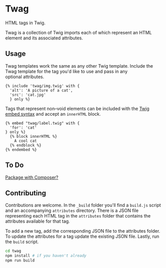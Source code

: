 # Twag

HTML tags in Twig.

Twag is a collection of Twig imports each of which represent an HTML element and its associated&nbsp;attributes.

## Usage
Twag templates work the same as any other Twig template. Include the Twag template for the tag you'd like to use and pass in any optional&nbsp;attributes.
```twig
{% include 'twag/img.twig' with {
  'alt': 'A picture of a cat',
  'src': 'cat.jpg'
  } only %}
```

Tags that represent non&ndash;void elements can be included with the [Twig embed syntax](http://twig.sensiolabs.org/doc/tags/embed.html) and accept an `innerHTML`&nbsp;block.

```twig
{% embed "twag/label.twig" with {
  'for': 'cat'
} only %}
  {% block innerHTML %}
    A cool cat
  {% endblock %}
{% endembed %}
```

## To Do
[Package with Composer?](https://github.com/jpdevries/Twag/issues/1)

## Contributing
Contributions are welcome. In the `_build` folder you'll find a `build.js` script and an accompanying `attributes` directory. There is a JSON file representing each HTML tag in the `attributes` folder that contains the attributes available for that&nbsp;tag.

To add a new tag, add the corresponding JSON file to the attributes folder. To update the attributes for a tag update the existing JSON file. Lastly, run the `build`&nbsp;script.

```bash
cd twag
npm install # if you haven't already
npm run build
```
